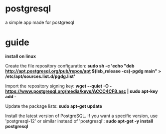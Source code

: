 # postgresql

a simple app made for postgresql

# guide

 **install on linux**
 
Create the file repository configuration:
**sudo sh -c 'echo "deb http://apt.postgresql.org/pub/repos/apt $(lsb_release -cs)-pgdg main" > /etc/apt/sources.list.d/pgdg.list'**

Import the repository signing key:
**wget --quiet -O - https://www.postgresql.org/media/keys/ACCC4CF8.asc | sudo apt-key add -**

Update the package lists:
**sudo apt-get update**

Install the latest version of PostgreSQL.
If you want a specific version, use 'postgresql-12' or similar instead of 'postgresql':
**sudo apt-get -y install postgresql**
 

